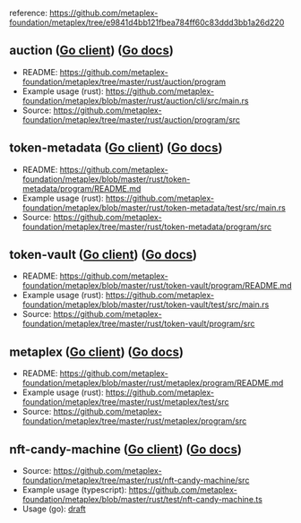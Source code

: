 
reference: https://github.com/metaplex-foundation/metaplex/tree/e9841d4bb121fbea784ff60c83ddd3bb1a26d220

## auction ([Go client](/clients/auction)) ([Go docs](https://pkg.go.dev/github.com/gagliardetto/metaplex-go/clients/auction))

- README: https://github.com/metaplex-foundation/metaplex/tree/master/rust/auction/program
- Example usage (rust): https://github.com/metaplex-foundation/metaplex/blob/master/rust/auction/cli/src/main.rs
- Source: https://github.com/metaplex-foundation/metaplex/tree/master/rust/auction/program/src


## token-metadata ([Go client](/clients/token-metadata)) ([Go docs](https://pkg.go.dev/github.com/gagliardetto/metaplex-go/clients/token-metadata))

- README: https://github.com/metaplex-foundation/metaplex/blob/master/rust/token-metadata/program/README.md
- Example usage (rust): https://github.com/metaplex-foundation/metaplex/blob/master/rust/token-metadata/test/src/main.rs
- Source: https://github.com/metaplex-foundation/metaplex/tree/master/rust/token-metadata/program/src

## token-vault ([Go client](/clients/token-vault)) ([Go docs](https://pkg.go.dev/github.com/gagliardetto/metaplex-go/clients/token-vault))

- README: https://github.com/metaplex-foundation/metaplex/blob/master/rust/token-vault/program/README.md
- Example usage (rust): https://github.com/metaplex-foundation/metaplex/blob/master/rust/token-vault/test/src/main.rs
- Source: https://github.com/metaplex-foundation/metaplex/tree/master/rust/token-vault/program/src


## metaplex ([Go client](/clients/metaplex)) ([Go docs](https://pkg.go.dev/github.com/gagliardetto/metaplex-go/clients/metaplex))

- README: https://github.com/metaplex-foundation/metaplex/blob/master/rust/metaplex/program/README.md
- Example usage (rust): https://github.com/metaplex-foundation/metaplex/tree/master/rust/metaplex/test/src
- Source: https://github.com/metaplex-foundation/metaplex/tree/master/rust/metaplex/program/src

## nft-candy-machine ([Go client](/clients/nft-candy-machine)) ([Go docs](https://pkg.go.dev/github.com/gagliardetto/metaplex-go/clients/nft-candy-machine))

- Source: https://github.com/metaplex-foundation/metaplex/tree/master/rust/nft-candy-machine/src
- Example usage (typescript): https://github.com/metaplex-foundation/metaplex/blob/master/rust/test/nft-candy-machine.ts
- Usage (go): [draft](/examples/candy)
